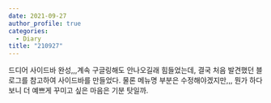 ```yaml
---
date: 2021-09-27
author_profile: true
categories:
  - Diary
title: "210927"
---
```

드디어 사이드바 완성,,,계속 구글링해도 안나오길래 힘들었는데, 결국 처음 발견했던 블로그를 참고하여 사이드바를 만들었다. 물론 메뉴명 부분은 수정해야겠지만,,,
뭔가 하다보니 더 예쁘게 꾸미고 싶은 마음은 기분 탓일까.

